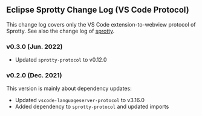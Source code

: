## Eclipse Sprotty Change Log (VS Code Protocol)

This change log covers only the VS Code extension-to-webview protocol of Sprotty. See also the change log of [sprotty](https://github.com/eclipse/sprotty/blob/master/packages/sprotty/CHANGELOG.md).

### v0.3.0 (Jun. 2022)

 * Updated `sprotty-protocol` to v0.12.0

### v0.2.0 (Dec. 2021)

This version is mainly about dependency updates:
 * Updated `vscode-languageserver-protocol` to v3.16.0
 * Added dependency to `sprotty-protocol` and updated imports
